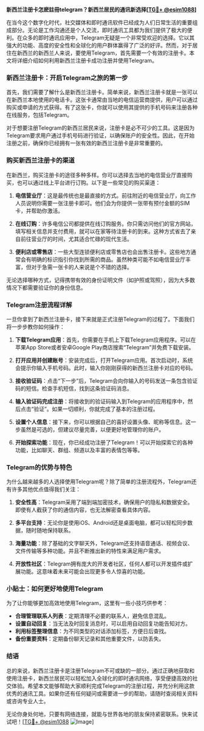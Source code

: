 **新西兰注册卡怎麽註冊telegram？新西兰居民的通讯新选择[[TG💪+ @esim1088](https://t.me/s/esim1088)]**

在当今这个数字化时代，社交媒体和即时通讯软件已经成为人们日常生活的重要组成部分。无论是工作沟通还是个人交流，即时通讯工具都为我们提供了极大的便利。在众多的即时通讯应用中，Telegram无疑是一个非常受欢迎的选择。它以其强大的功能、高度的安全性和全球化的用户群体赢得了广泛的好评。然而，对于居住在新西兰的新西兰人来说，要使用Telegram，首先需要一个有效的注册卡。本文将详细介绍如何利用新西兰注册卡成功注册并使用Telegram。

### 新西兰注册卡：开启Telegram之旅的第一步

首先，我们需要了解什么是新西兰注册卡。简单来说，新西兰注册卡就是一张可以在新西兰本地使用的电话卡。这张卡通常由当地的电信运营商提供，用户可以通过购买或申请的方式获得。有了这张卡，你就可以使用其提供的手机号码来注册各种在线服务，包括Telegram。

对于想要注册Telegram的新西兰居民来说，注册卡是必不可少的工具。这是因为Telegram要求用户通过手机号码进行验证，以确保账户的安全性。因此，在开始注册之前，确保你已经拥有一张有效的新西兰注册卡是非常重要的。

### 购买新西兰注册卡的渠道

在新西兰，购买注册卡的途径多种多样。你可以选择去当地的电信营业厅直接购买，也可以通过线上平台进行订购。以下是一些常见的购买渠道：

1. **电信营业厅**：这是最传统也是最直接的方式。前往附近的电信营业厅，向工作人员说明你需要一张注册卡即可。他们会为你提供一张带有预付金额的SIM卡，并帮助你激活。

2. **在线订购**：许多电信公司都提供在线订购服务。你只需访问他们的官方网站，填写相关信息并支付费用，就可以在家等待注册卡的到来。这种方式省去了亲自前往营业厅的时间，尤其适合忙碌的现代生活。

3. **便利店或零售店**：一些大型连锁便利店或零售店也会出售注册卡。这些地方通常会有明确的标识指引你找到所需的商品。虽然种类可能不如电信营业厅丰富，但对于急需一张卡的人来说是个不错的选择。

无论选择哪种方式，记得携带有效的身份证明文件（如护照或驾照），因为大多数情况下都需要验证你的身份信息。

### Telegram注册流程详解

一旦你拿到了新西兰注册卡，接下来就是正式注册Telegram的过程了。下面我们将一步步教你如何操作：

1. **下载Telegram应用**：首先，你需要在手机上下载Telegram应用程序。可以在苹果App Store或者安卓Google Play商店搜索“Telegram”并免费下载安装。

2. **打开应用并创建账号**：安装完成后，打开Telegram应用。首次启动时，系统会提示你输入手机号码。此时，输入你刚刚获得的新西兰注册卡对应的号码。

3. **接收验证码**：点击“下一步”后，Telegram会向你输入的号码发送一条包含验证码的短信。检查手机短信，找到这条验证码消息。

4. **输入验证码完成注册**：将接收到的验证码输入到Telegram的应用程序中，然后点击“验证”。如果一切顺利，你就完成了基本的注册过程。

5. **设置个人信息**：接下来，你可以根据自己的喜好设置头像、昵称等信息。这一步虽然是可选的，但建议尽量完善，以便更好地管理你的账户。

6. **开始探索功能**：现在，你已经成功注册了Telegram！可以开始探索它的各种功能，比如聊天、群组、频道以及丰富的表情包等等。

### Telegram的优势与特色

为什么越来越多的人选择使用Telegram呢？除了简单的注册流程外，Telegram还有许多其他优点值得我们关注：

1. **安全性高**：Telegram采用了端到端加密技术，确保用户的隐私和数据安全。即使有人截获了你的通信内容，也无法解密查看具体内容。

2. **多平台支持**：无论你是使用iOS、Android还是桌面电脑，都可以轻松同步数据，随时随地保持联系。

3. **海量功能**：除了基础的文字聊天外，Telegram还支持语音通话、视频会议、文件传输等多种功能。并且不断推出新的特性来满足用户需求。

4. **开放性社区**：Telegram拥有庞大的开发者社区，任何人都可以开发插件或扩展功能。这意味着未来可能会出现更多令人惊喜的功能。

### 小贴士：如何更好地使用Telegram

为了让你能够更加高效地使用Telegram，这里有一些小技巧供参考：

- **合理管理联系人列表**：定期清理不必要的联系人，避免信息混乱。
- **设置自动回复**：当无法及时回复消息时，可以启用自动回复功能告知对方。
- **利用标签整理信息**：为不同类型的对话添加标签，方便日后查找。
- **备份重要资料**：定期备份聊天记录和其他重要文件，以防丢失。

### 结语

总的来说，新西兰注册卡是注册Telegram不可或缺的一部分。通过正确地获取和使用注册卡，新西兰居民可以轻松加入全球化的即时通讯网络，享受便捷高效的社交体验。希望本文能够帮助大家顺利完成Telegram的注册过程，并充分利用这款优秀的通讯工具。如果你还有任何疑问或需要进一步的帮助，请随时查阅相关资料或咨询专业人士。

无论你身处何地，只要有网络连接，就能与世界各地的朋友保持紧密联系。快来试试吧！[[TG💪+ @esim1088](https://t.me/s/esim1088) ![Image](https://i.postimg.cc/4NQfJmqS/Snipaste-2025-05-13-00-14-12.png)]